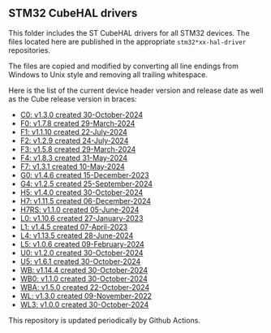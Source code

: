 ## STM32 CubeHAL drivers

This folder includes the ST CubeHAL drivers for all STM32 devices. The files
located here are published in the appropriate `stm32*xx-hal-driver` repositories.

The files are copied and modified by converting all line endings from Windows to
Unix style and removing all trailing whitespace.

Here is the list of the current device header version and release date as well
as the Cube release version in braces:

- [C0: v1.3.0 created 30-October-2024](https://github.com/STMicroelectronics/stm32c0xx-hal-driver)
- [F0: v1.7.8 created 29-March-2024](https://github.com/STMicroelectronics/stm32f0xx-hal-driver)
- [F1: v1.1.10 created 22-July-2024](https://github.com/STMicroelectronics/stm32f1xx-hal-driver)
- [F2: v1.2.9 created 24-July-2024](https://github.com/STMicroelectronics/stm32f2xx-hal-driver)
- [F3: v1.5.8 created 29-March-2024](https://github.com/STMicroelectronics/stm32f3xx-hal-driver)
- [F4: v1.8.3 created 31-May-2024](https://github.com/STMicroelectronics/stm32f4xx-hal-driver)
- [F7: v1.3.1 created 10-May-2024](https://github.com/STMicroelectronics/stm32f7xx-hal-driver)
- [G0: v1.4.6 created 15-December-2023](https://github.com/STMicroelectronics/stm32g0xx-hal-driver)
- [G4: v1.2.5 created 25-September-2024](https://github.com/STMicroelectronics/stm32g4xx-hal-driver)
- [H5: v1.4.0 created 30-October-2024](https://github.com/STMicroelectronics/stm32h5xx-hal-driver)
- [H7: v1.11.5 created 06-December-2024](https://github.com/STMicroelectronics/stm32h7xx-hal-driver)
- [H7RS: v1.1.0 created 05-June-2024](https://github.com/STMicroelectronics/stm32h7rsxx-hal-driver)
- [L0: v1.10.6 created 27-January-2023](https://github.com/STMicroelectronics/stm32l0xx-hal-driver)
- [L1: v1.4.5 created 07-April-2023](https://github.com/STMicroelectronics/stm32l1xx-hal-driver)
- [L4: v1.13.5 created 28-June-2024](https://github.com/STMicroelectronics/stm32l4xx-hal-driver)
- [L5: v1.0.6 created 09-February-2024](https://github.com/STMicroelectronics/stm32l5xx-hal-driver)
- [U0: v1.2.0 created 30-October-2024](https://github.com/STMicroelectronics/stm32u0xx-hal-driver)
- [U5: v1.6.1 created 30-October-2024](https://github.com/STMicroelectronics/stm32u5xx-hal-driver)
- [WB: v1.14.4 created 30-October-2024](https://github.com/STMicroelectronics/stm32wbxx-hal-driver)
- [WB0: v1.1.0 created 30-October-2024](https://github.com/STMicroelectronics/stm32wb0x-hal-driver)
- [WBA: v1.5.0 created 22-October-2024](https://github.com/STMicroelectronics/stm32wbaxx-hal-driver)
- [WL: v1.3.0 created 09-November-2022](https://github.com/STMicroelectronics/stm32wlxx-hal-driver)
- [WL3: v1.0.0 created 30-October-2024](https://github.com/STMicroelectronics/stm32wl3x-hal-driver)

This repository is updated periodically by Github Actions.
